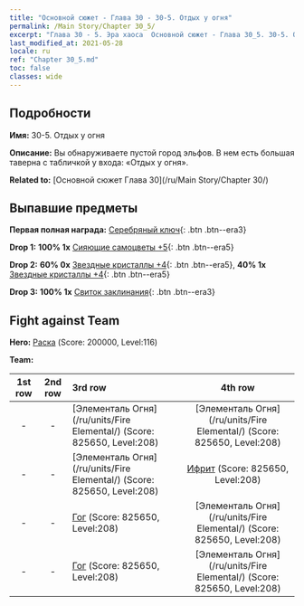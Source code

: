 ```yaml
---
title: "Основной сюжет - Глава 30 - 30-5. Отдых у огня"
permalink: /Main Story/Chapter 30_5/
excerpt: "Глава 30 - 5. Эра хаоса  Основной сюжет - Глава 30_5. 30-5. Отдых у огня"
last_modified_at: 2021-05-28
locale: ru
ref: "Chapter 30_5.md"
toc: false
classes: wide
---
```


## Подробности

 **Имя:** 30-5. Отдых у огня

 **Описание:** Вы обнаруживаете пустой город эльфов. В нем есть большая таверна с табличкой у входа: «Отдых у огня».

 **Related to:** [Основной сюжет Глава 30](/ru/Main Story/Chapter 30/)

## Выпавшие предметы

 **Первая полная награда:** [Серебряный ключ](/ItemsRU/con_693/){: .btn .btn--era3}

 **Drop 1:** **100% 1x** [Сияющие самоцветы +5](/ItemsRU/mat_100/){: .btn .btn--era5}

 **Drop 2:** **60% 0x** [Звездные кристаллы +4](/ItemsRU/mat_94/){: .btn .btn--era5}, **40% 1x** [Звездные кристаллы +4](/ItemsRU/mat_94/){: .btn .btn--era5}

 **Drop 3:** **100% 1x** [Свиток заклинания](/ItemsRU/con_694/){: .btn .btn--era3}


## Fight against Team
 **Hero:** [Раска](/ru/heroes/Rashka/) (Score: 200000, Level:116)

 **Team:**


  | 1st row | 2nd row | 3rd row | 4th row |
  |:----:|:----:|:----|:----:|
  | - | - | [Элементаль Огня](/ru/units/Fire Elemental/) (Score: 825650, Level:208)  | [Элементаль Огня](/ru/units/Fire Elemental/) (Score: 825650, Level:208)  |
  | - | - | [Элементаль Огня](/ru/units/Fire Elemental/) (Score: 825650, Level:208)  | [Ифрит](/ru/units/Efreeti/) (Score: 825650, Level:208)  |
  | - | - | [Гог](/ru/units/Gog/) (Score: 825650, Level:208)  | [Элементаль Огня](/ru/units/Fire Elemental/) (Score: 825650, Level:208)  |
  | - | - | [Гог](/ru/units/Gog/) (Score: 825650, Level:208)  | [Элементаль Огня](/ru/units/Fire Elemental/) (Score: 825650, Level:208)  |



